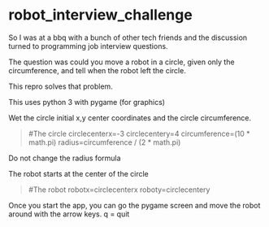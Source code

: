 # robot_interview_challenge

So I was at a bbq with a bunch of other tech friends and the discussion turned to programming job interview questions.

The question was could you move a robot in a circle, given only the circumference, and tell when the robot left the circle.

This repro solves that problem.

This uses python 3 with pygame (for graphics)

Wet the circle initial x,y center coordinates and the circle circumference.

> #The circle
> circlecenterx=-3
> circlecentery=4
> circumference=(10 * math.pi)
> radius=circumference / (2 * math.pi)

Do not change the radius formula

The robot starts at the center of the circle

> #The robot
> robotx=circlecenterx
> roboty=circlecentery

Once you start the app, you can go the pygame screen and move the robot around with the arrow keys.
q = quit

